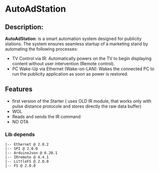 # AutoAdStation

## Description:
**AutoAdStation**: is a smart automation system designed for publicity stations. The system ensures seamless startup  of a marketing stand by automating the following processes:
- TV Control via IR: Automatically powers on the TV to begin displaying content without user intervention (Remote control).
- PC Wake-Up via Ethernet (Wake-on-LAN): Wakes the connected PC to run the publicity application as soon as power is restored.

## Features 
- first version of the Starter ( uses OLD IR module, that works only with pulse distance protocole and stores directly the raw data buffer)
- WOL 
- Reads and sends the IR command 
- NO OTA 

### Lib depends 
```
|-- Ethernet @ 2.0.2
|-- SPI @ 2.0.0
|-- ArduinoJson @ 6.20.1
|-- IRremote @ 4.4.1
|-- LittleFS @ 2.0.0
|-- FS @ 2.0.0
```
